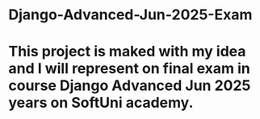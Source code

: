 # Django-Advanced-Jun-2025-Exam
# This project is maked with my idea and I will represent on final exam in course Django Advanced Jun 2025 years on SoftUni academy.
